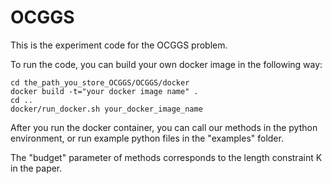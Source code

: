 # OCGGS
This is the experiment code for the OCGGS problem.

To run the code, you can build your own docker image in the following way:

```
cd the_path_you_store_OCGGS/OCGGS/docker
docker build -t="your docker image name" .
cd ..
docker/run_docker.sh your_docker_image_name
```
After you run the docker container, you can call our methods in the python environment, or run example python files in the "examples" folder.

The "budget" parameter of methods corresponds to the length constraint K in the paper.
